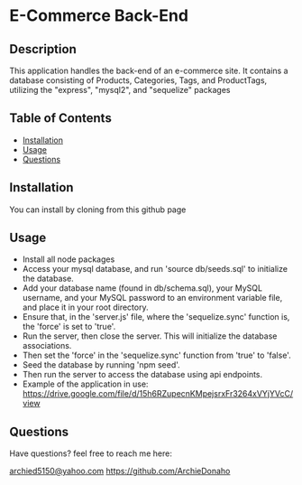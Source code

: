 
# E-Commerce Back-End

## Description

This application handles the back-end of an e-commerce site. It contains a database consisting of Products, Categories, Tags, and ProductTags, utilizing the "express", "mysql2", and "sequelize" packages

## Table of Contents

- [Installation](#installation)
- [Usage](#usage)
- [Questions](#questions)

## Installation

You can install by cloning from this github page

## Usage

* Install all node packages
* Access your mysql database, and run 'source db/seeds.sql' to initialize the database.
* Add your database name (found in db/schema.sql), your MySQL username, and your MySQL password to an environment variable file, and place it in your root directory.
* Ensure that, in the 'server.js' file, where the 'sequelize.sync' function is, the 'force' is set to 'true'.
* Run the server, then close the server. This will initialize the database associations.
* Then set the 'force' in the 'sequelize.sync' function from 'true' to 'false'.
* Seed the database by running 'npm seed'.
* Then run the server to access the database using api endpoints.
* Example of the application in use: https://drive.google.com/file/d/15h6RZupecnKMpejsrxFr3264xVYjYVcC/view

## Questions

Have questions? feel free to reach me here:

archied5150@yahoo.com
https://github.com/ArchieDonaho

